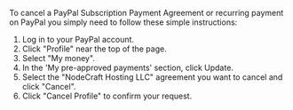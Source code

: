 To cancel a PayPal Subscription Payment Agreement or recurring payment on PayPal you simply need to follow these simple instructions:


1. Log in to your PayPal account.
2. Click "Profile" near the top of the page.
3. Select "My money".
4. In the 'My pre-approved payments' section, click Update.
5. Select the "NodeCraft Hosting LLC" agreement you want to cancel and click "Cancel".
6. Click "Cancel Profile" to confirm your request.
